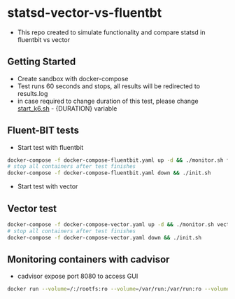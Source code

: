 # statsd-vector-vs-fluentbt

- This repo created to simulate functionality and compare statsd in fluentbit vs vector

## Getting Started
- Create sandbox with docker-compose
- Test runs 60 seconds and stops, all results will be redirected to results.log
- in case required to change duration of this test, please change [start_k6.sh](#k6/start_k6.sh) - {DURATION} variable 

## Fluent-BIT tests
- Start test with fluentbit
```bash
docker-compose -f docker-compose-fluentbit.yaml up -d && ./monitor.sh fluentbit results.log
# stop all containers after test finishes
docker-compose -f docker-compose-fluentbit.yaml down && ./init.sh
```

- Start test with vector
## Vector test
```bash
docker-compose -f docker-compose-vector.yaml up -d && ./monitor.sh vector results.log
# stop all containers after test finishes
docker-compose -f docker-compose-vector.yaml down && ./init.sh
```

## Monitoring containers with cadvisor
- cadvisor expose port 8080 to access GUI

```bash
docker run --volume=/:/rootfs:ro --volume=/var/run:/var/run:ro --volume=/sys:/sys:ro --volume=/var/lib/docker/:/var/lib/docker:ro --publish=8080:8080 --detach=true --name=cadvisor gcr.io/cadvisor/cadvisor:latest
```